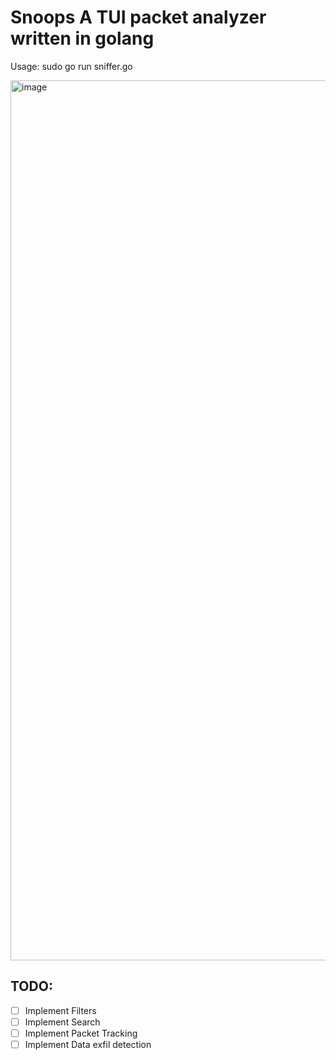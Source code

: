 # Snoops A TUI packet analyzer written in golang 

Usage: sudo go run sniffer.go 

<img width="2560" height="1408" alt="image" src="https://github.com/user-attachments/assets/94aa1ffd-866d-498d-9d6a-9f86df608ecd" />



## TODO:

- [ ] Implement Filters
- [ ] Implement Search
- [ ] Implement Packet Tracking
- [ ] Implement Data exfil detection
